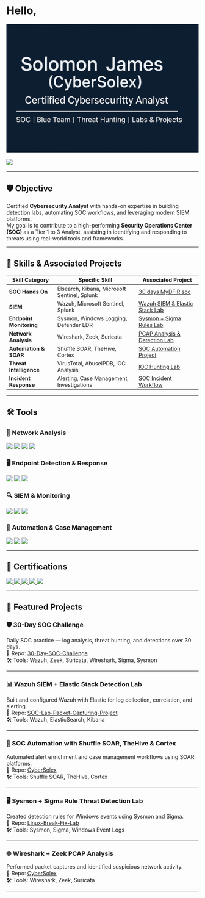 # Hello,

![Profile Banner](D727C551-D6E1-4AEE-B87B-191FDEC0721C.png)

<a href="https://linkedin.com/in/solomon-james-cyber"><img src="https://img.shields.io/badge/-LinkedIn-0072b1?&style=for-the-badge&logo=linkedin&logoColor=white" /></a>

---

## 🛡️ Objective  
Certified **Cybersecurity Analyst** with hands-on expertise in building detection labs, automating SOC workflows, and leveraging modern SIEM platforms.  
My goal is to contribute to a high-performing **Security Operations Center (SOC)** as a Tier 1 to 3 Analyst, assisting in identifying and responding to threats using real-world tools and frameworks.  

---

## 🧠 Skills & Associated Projects

| Skill Category            | Specific Skill                              | Associated Project                                                                |
|----------------------------|---------------------------------------------|----------------------------------------------------------------------------------|
| **SOC Hands On**           | Elsearch, Kibana, Microsoft Sentinel, Splunk| [30 days MyDFIR soc](https://github.com/Jaysolex/CyberSolex) 
| **SIEM**                   | Wazuh, Microsoft Sentinel, Splunk           | [Wazuh SIEM & Elastic Stack Lab](https://github.com/Jaysolex/CyberSolex)         |
| **Endpoint Monitoring**    | Sysmon, Windows Logging, Defender EDR       | [Sysmon + Sigma Rules Lab](https://github.com/Jaysolex/CyberSolex)               |
| **Network Analysis**       | Wireshark, Zeek, Suricata                   | [PCAP Analysis & Detection Lab](https://github.com/Jaysolex/CyberSolex)          |
| **Automation & SOAR**      | Shuffle SOAR, TheHive, Cortex               | [SOC Automation Project](https://github.com/Jaysolex/CyberSolex)                 |
| **Threat Intelligence**    | VirusTotal, AbuseIPDB, IOC Analysis         | [IOC Hunting Lab](https://github.com/Jaysolex/CyberSolex)                        |
| **Incident Response**      | Alerting, Case Management, Investigations   | [SOC Incident Workflow](https://github.com/Jaysolex/CyberSolex)                  |

---

## 🛠️ Tools  

### 🔗 Network Analysis  
<div>
    <img src="https://img.shields.io/badge/-Wireshark-1679A7?&style=for-the-badge&logo=Wireshark&logoColor=white" />
    <img src="https://img.shields.io/badge/-Suricata-EF3B2D?&style=for-the-badge&logo=Suricata&logoColor=white" />
    <img src="https://img.shields.io/badge/-Zeek-777BB4?&style=for-the-badge&logo=Zeek&logoColor=white" />
    <img src="https://img.shields.io/badge/-Google_Cybersecurity-34A853?&style=for-the-badge&logo=Google&logoColor=white" />
</div>

### 🖥️ Endpoint Detection & Response  
<div>
    <img src="https://img.shields.io/badge/-Microsoft_Defender_for_Endpoint-00A4EF?&style=for-the-badge&logo=Microsoft&logoColor=white" />
    <img src="https://img.shields.io/badge/-Sysmon-4B275F?&style=for-the-badge&logo=Windows&logoColor=white" />
    <img src="https://img.shields.io/badge/-Velociraptor-4B275F?&style=for-the-badge&logo=Velociraptor&logoColor=white" />
</div>

### 🔍 SIEM & Monitoring  
<div>
    <img src="https://img.shields.io/badge/-Microsoft_Sentinel-0078D4?&style=for-the-badge&logo=Microsoft&logoColor=white" />
    <img src="https://img.shields.io/badge/-Splunk-000000?&style=for-the-badge&logo=Splunk&logoColor=white" />
    <img src="https://img.shields.io/badge/-Wazuh-005571?&style=for-the-badge&logo=ElasticStack&logoColor=white" />
</div>

### 🔁 Automation & Case Management  
<div>
    <img src="https://img.shields.io/badge/-Shuffle_SOAR-FF9900?&style=for-the-badge&logoColor=white" />
    <img src="https://img.shields.io/badge/-TheHive-F3B61F?&style=for-the-badge&logoColor=white" />
    <img src="https://img.shields.io/badge/-Cortex-0072B1?&style=for-the-badge&logoColor=white" />
</div>

---

## 🧾 Certifications  
<div>
    <a href="https://www.credly.com/badges/5f8b2053-657a-49e0-b3d7-055854229640" target="_blank">
      <img src="https://img.shields.io/badge/-Security%2B-FF0000?&style=for-the-badge&logo=CompTIA&logoColor=white" />
    </a>
    <a href="https://www.credly.com/badges/d60a07eb-2fff-44bf-aed9-6a653eecf4e6/linked_in?t=swobto" target="_blank">
      <img src="https://img.shields.io/badge/-CySA%2B-00BFFF?&style=for-the-badge&logo=CompTIA&logoColor=white" />
    </a>
    <a href="https://www.credly.com/badges/9426031d-5fbc-41eb-b40e-5a472c89676e" target="_blank">
      <img src="https://img.shields.io/badge/-CSAP-800080?&style=for-the-badge&logo=CompTIA&logoColor=white" />
    </a>
    <a href="https://learn.microsoft.com/en-ca/users/solomonjames-0854/credentials/cdde6ed9aee5271" target="_blank">
      <img src="https://img.shields.io/badge/-SC--200-0078D4?&style=for-the-badge&logo=Microsoft&logoColor=white" />
    </a>
    <a href="https://www.coursera.org/account/accomplishments/specialization/certificate/GQCT8OM2UZYN" target="_blank">
      <img src="https://img.shields.io/badge/-Google%20Cybersecurity-4285F4?&style=for-the-badge&logo=Google&logoColor=white" />
    </a>
</div>

---

## 📂 Featured Projects  

### 🛡️ 30-Day SOC Challenge  
Daily SOC practice — log analysis, threat hunting, and detections over 30 days.  
📌 Repo: [30-Day-SOC-Challenge](https://github.com/Jaysolex/30-Day-SOC-Challenge)  
🛠 Tools: Wazuh, Zeek, Suricata, Wireshark, Sigma, Sysmon  

---

### 📊 Wazuh SIEM + Elastic Stack Detection Lab  
Built and configured Wazuh with Elastic for log collection, correlation, and alerting.  
📌 Repo: [SOC-Lab-Packet-Capturing-Project](https://github.com/Jaysolex/SOC-Lab-Packet-Capturing-Project)  
🛠 Tools: Wazuh, ElasticSearch, Kibana  

---

### 🤖 SOC Automation with Shuffle SOAR, TheHive & Cortex  
Automated alert enrichment and case management workflows using SOAR platforms.  
📌 Repo: [CyberSolex](https://github.com/Jaysolex/CyberSolex)  
🛠 Tools: Shuffle SOAR, TheHive, Cortex  

---

### 🖥️ Sysmon + Sigma Rule Threat Detection Lab  
Created detection rules for Windows events using Sysmon and Sigma.  
📌 Repo: [Linux-Break-Fix-Lab](https://github.com/Jaysolex/Linux-Break-Fix-Lab)  
🛠 Tools: Sysmon, Sigma, Windows Event Logs  

---

### 🌐 Wireshark + Zeek PCAP Analysis  
Performed packet captures and identified suspicious network activity.  
📌 Repo: [CyberSolex](https://github.com/Jaysolex/CyberSolex)  
🛠 Tools: Wireshark, Zeek, Suricata  

---
